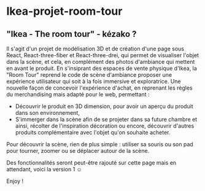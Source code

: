 # Ikea-projet-room-tour


## "Ikea - The room tour" - kézako ? 

Il s'agit d'un projet de modélisation 3D et de création d'une page sous React, React-three-fiber et React-three-drei, qui permet de visualiser l'objet dans la scène, et cela, en complément des photos d'ambiance qui mettent en avant le produit. En s'insiprant des espaces de vente physique d'Ikea, la "Room Tour" reprend le code de scène d'ambiance proposer une expérience utilisateur qui soit à la fois immersive et exploratrice. Une nouvelle façon de concevoir l'expérience d'achat, en reprenant les règles du merchandising mais adapté pour le web, permettant :

- Découvrir le produit en 3D dimension, pour avoir un aperçu du produit dans son environnement,
- S'immerger dans la scène afin de se projeter dans sa future chambre et ainsi, récolter de l'inspiration décoration ou encore, découvrir d'autres produits complémentaire avec l'objet qu'on souhaite acheter.

Pour découvrir la scène, rien de plus simple : utiliser sa souris ou son pad pour tourner, zoomer ou se déplacer autour de la scène. 

Des fonctionnalités seront peut-être rajouté sur cette page mais en attendant, voici la version 1 ☺️

Enjoy !


